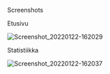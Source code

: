 Screenshots

Etusivu

![Screenshot_20220122-162029](https://user-images.githubusercontent.com/73750250/150687515-5f375d13-771a-4cd0-8255-6d904ea79f68.jpg)

Statistiikka

![Screenshot_20220122-162037](https://user-images.githubusercontent.com/73750250/150687520-b72b0ab5-2773-48dc-8ea5-b59b4766ac98.jpg)
